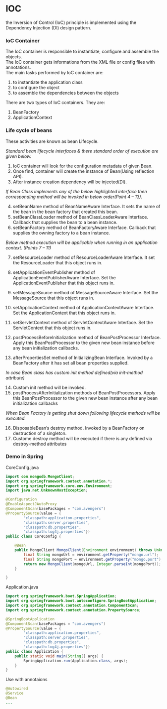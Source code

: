 # IOC

the Inversion of Control (IoC) principle is implemented using the Dependency Injection (DI) design pattern. <br>


### IoC Container

The IoC container is responsible to instantiate, configure and assemble the objects. <br>
The IoC container gets informations from the XML file or config files with annotations. <br>
The main tasks performed by IoC container are:

1. to instantiate the application class
2. to configure the object
3. to assemble the dependencies between the objects

There are two types of IoC containers. They are:

1. BeanFactory
2. ApplicationContext


### Life cycle of beans

These activities are known as bean Lifecycle.

*Standard bean lifecycle interfaces & there standard order of execution are given below.*

1. IoC container will look for the configuration metadata of given Bean.
2. Once find, container will create the instance of Bean(Using reflection API).
3. After instance creation dependency will be injected(DI).

*If Bean Class implements any of the below highlighted interface then corresponding method will be invoked in below order(Point 4 – 13).*

 4. setBeanName method of BeanNameAware Interface. It sets the name of the bean in the bean factory that created this bean.
 5. setBeanClassLoader method of BeanClassLoaderAware Interface. Callback that supplies the bean to a bean instance.
 6. setBeanFactory  method of BeanFactoryAware Interface. Callback that supplies the owning factory to a bean instance.

*Below method execution will be applicable when running in an application context. (Points 7 – 11)*

7. setResourceLoader  method of ResourceLoaderAware Interface. It set the ResourceLoader that this object runs in.
8. setApplicationEventPublisher  method of ApplicationEventPublisherAware Interface. Set the ApplicationEventPublisher that this object runs in.
9. setMessageSource method of MessageSourceAware Interface. Set the MessageSource that this object runs in.
10. setApplicationContext method of ApplicationContextAware Interface. Set the ApplicationContext that this object runs in.
11. setServletContext method of ServletContextAware Interface. Set the ServletContext that this object runs in.

12. postProcessBeforeInitialization method of BeanPostProcessor Interface. Apply this BeanPostProcessor to the given new bean instance before any bean initialization callbacks.
13. afterPropertiesSet method of InitializingBean Interface. Invoked by a BeanFactory after it has set all bean properties supplied.

*In case Bean class has custom init method defined(via init-method attribute)*

14. Custom init method will be invoked.
15. postProcessAfterInitialization methods of BeanPostProcessors. Apply this BeanPostProcessor to the given new bean instance after any bean initialization callbacks

*When Bean Factory is getting shut down following lifecycle methods will be executed.*

16. DisposableBean’s destroy method. Invoked by a BeanFactory on destruction of a singleton.
17. Custome destroy method will be executed if there is any defined via destroy-method attributes


### Demo in Spring

CoreConfig.java
```java
import com.mongodb.MongoClient;
import org.springframework.context.annotation.*;
import org.springframework.core.env.Environment;
import java.net.UnknownHostException;

@Configuration
@EnableAspectJAutoProxy
@ComponentScan(basePackages = "com.avengers")
@PropertySource(value = {
        "classpath:application.properties",
        "classpath:server.properties",
        "classpath:db.properties",
        "classpath:log4j.properties"})
public class CoreConfig {

    @Bean
    public MongoClient MongoClient(Environment environment) throws UnknownHostException {
        final String mongoUrl = environment.getProperty("mongo.url");
        final String mongoPort = environment.getProperty("mongo.port");
        return new MongoClient(mongoUrl, Integer.parseInt(mongoPort));
    }

}
```

Application.java
```java
import org.springframework.boot.SpringApplication;
import org.springframework.boot.autoconfigure.SpringBootApplication;
import org.springframework.context.annotation.ComponentScan;
import org.springframework.context.annotation.PropertySource;

@SpringBootApplication
@ComponentScan(basePackages = "com.avengers")
@PropertySource(value = {
        "classpath:application.properties",
        "classpath:server.properties",
        "classpath:db.properties",
        "classpath:log4j.properties"})
public class Application {
    public static void main(String[] args) {
        SpringApplication.run(Application.class, args);
    }
}
```

Use with annotaions
```java
@Autowired
@Service
@Bean
...
```


